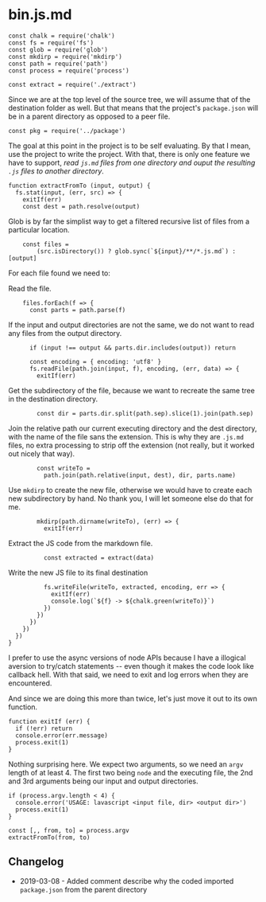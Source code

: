 # bin.js.md

    const chalk = require('chalk')
    const fs = require('fs')
    const glob = require('glob')
    const mkdirp = require('mkdirp')
    const path = require('path')
    const process = require('process')

    const extract = require('./extract')

Since we are at the top level of the source tree, we will assume that of the destination folder as well. But that means that the project's `package.json` will be in a parent directory as opposed to a peer file.

    const pkg = require('../package')

The goal at this point in the project is to be self evaluating. By that I mean, use the project to write the project. With that, there is only one feature we have to support, _read `js.md` files from one directory and ouput the resulting `.js` files to another directory_.

    function extractFromTo (input, output) {
      fs.stat(input, (err, src) => {
        exitIf(err)
        const dest = path.resolve(output)

Glob is by far the simplist way to get a filtered recursive list of files from a particular location.

        const files =
            (src.isDirectory()) ? glob.sync(`${input}/**/*.js.md`) : [output]

For each file found we need to:

Read the file.

        files.forEach(f => {
          const parts = path.parse(f)

If the input and output directories are not the same, we do not want to read any files from the output directory.

          if (input !== output && parts.dir.includes(output)) return

          const encoding = { encoding: 'utf8' }
          fs.readFile(path.join(input, f), encoding, (err, data) => {
            exitIf(err)

Get the subdirectory of the file, because we want to recreate the same tree in the destination directory.

            const dir = parts.dir.split(path.sep).slice(1).join(path.sep)

Join the relative path our current executing directory and the dest directory, with the name of the file sans the extension. This is why they are `.js.md` files, no extra processing to strip off the extension (not really, but it worked out nicely that way).

            const writeTo =
              path.join(path.relative(input, dest), dir, parts.name)

Use `mkdirp` to create the new file, otherwise we would have to create each new subdirectory by hand. No thank you, I will let someone else do that for me.

            mkdirp(path.dirname(writeTo), (err) => {
              exitIf(err)

Extract the JS code from the markdown file.

              const extracted = extract(data)

Write the new JS file to its final destination

              fs.writeFile(writeTo, extracted, encoding, err => {
                exitIf(err)
                console.log(`${f} -> ${chalk.green(writeTo)}`)
              })
            })
          })
        })
      })
    }

I prefer to use the async versions of node APIs because I have a illogical aversion to try/catch statements -- even though it makes the code look like callback hell. With that said, we need to exit and log errors when they are encountered.

And since we are doing this more than twice, let's just move it out to its own function.

    function exitIf (err) {
      if (!err) return
      console.error(err.message)
      process.exit(1)
    }

Nothing surprising here. We expect two arguments, so we need an `argv` length of at least 4. The first two being `node` and the executing file, the 2nd and 3rd arguments being our input and output directories.

    if (process.argv.length < 4) {
      console.error('USAGE: lavascript <input file, dir> <output dir>')
      process.exit(1)
    }

    const [,, from, to] = process.argv
    extractFromTo(from, to)

## Changelog

* 2019-03-08 - Added comment describe why the coded imported `package.json` from the parent directory
